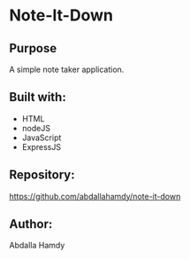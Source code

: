 # Note-It-Down

## Purpose
A simple note taker application.

## Built with: 
* HTML
* nodeJS
* JavaScript
* ExpressJS

## Repository:
https://github.com/abdallahamdy/note-it-down

## Author:
Abdalla Hamdy